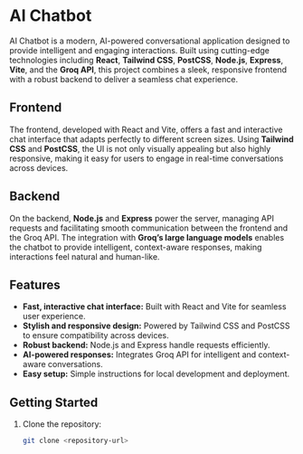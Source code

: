 # AI Chatbot

AI Chatbot is a modern, AI-powered conversational application designed to provide intelligent and engaging interactions. Built using cutting-edge technologies including **React**, **Tailwind CSS**, **PostCSS**, **Node.js**, **Express**, **Vite**, and the **Groq API**, this project combines a sleek, responsive frontend with a robust backend to deliver a seamless chat experience.

## Frontend

The frontend, developed with React and Vite, offers a fast and interactive chat interface that adapts perfectly to different screen sizes. Using **Tailwind CSS** and **PostCSS**, the UI is not only visually appealing but also highly responsive, making it easy for users to engage in real-time conversations across devices.

## Backend

On the backend, **Node.js** and **Express** power the server, managing API requests and facilitating smooth communication between the frontend and the Groq API. The integration with **Groq’s large language models** enables the chatbot to provide intelligent, context-aware responses, making interactions feel natural and human-like.

## Features

- **Fast, interactive chat interface:** Built with React and Vite for seamless user experience.  
- **Stylish and responsive design:** Powered by Tailwind CSS and PostCSS to ensure compatibility across devices.  
- **Robust backend:** Node.js and Express handle requests efficiently.  
- **AI-powered responses:** Integrates Groq API for intelligent and context-aware conversations.  
- **Easy setup:** Simple instructions for local development and deployment.  

## Getting Started

1. Clone the repository:
   ```bash
   git clone <repository-url>

